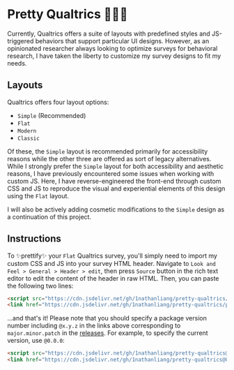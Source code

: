 # Pretty Qualtrics 💅🏻🫦

Currently, Qualtrics offers a suite of layouts with predefined styles and JS-triggered behaviors that support 
particular UI designs. However, as an opinionated researcher always looking to optimize surveys for behavioral 
research, I have taken the liberty to customize my survey designs to fit my needs.

## Layouts

Qualtrics offers four layout options:
 *   `Simple` (Recommended)
 *   `Flat`
 *   `Modern`
 *   `Classic`

Of these, the `Simple` layout is recommended primarily for accessibility reasons while the other three are offered 
as sort of legacy alternatives. While I strongly prefer the `Simple` layout for both accessibility and aesthetic
reasons, I have previously encountered some issues when working with custom JS. Here, I have reverse-engineered the 
front-end through custom CSS and JS to reproduce the visual and experiential elements of this design using the 
`Flat` layout.

I will also be actively adding cosmetic modifications to the `Simple` design as a continuation of this project.

## Instructions

To ✨prettify✨ your `Flat` Qualtrics survey, you'll simply need to import my custom CSS and JS into your 
survey HTML header. Navigate to `Look and Feel > General > Header > edit`, then press `Source` button in the
rich text editor to edit the content of the header in raw HTML. Then, you can paste the following two lines:

```html
<script src="https://cdn.jsdelivr.net/gh/1nathanliang/pretty-qualtrics/scripts/flat-script.min.js"></script>
<link href="https://cdn.jsdelivr.net/gh/1nathanliang/pretty-qualtrics/public/flat-style.min.css" rel="stylesheet" />
```

...and that's it! Please note that you should specify a package version number including `@x.y.z` in the links 
above corresponding to `major.minor.patch` in the [releases](https://github.com/1nathanliang/pretty-qualtrics/releases). 
For example, to specify the current version, use `@0.0.0`:

```html
<script src="https://cdn.jsdelivr.net/gh/1nathanliang/pretty-qualtrics@0.0.0/scripts/flat-script.min.js"></script>
<link href="https://cdn.jsdelivr.net/gh/1nathanliang/pretty-qualtrics@0.0.0/public/flat-style.min.css" rel="stylesheet" />
```
